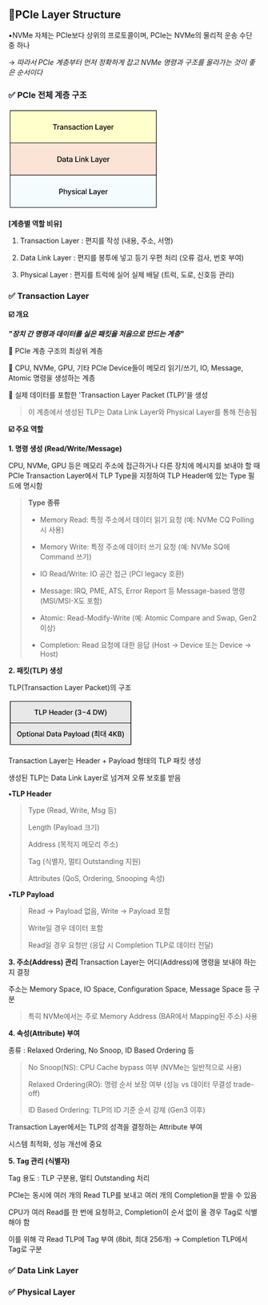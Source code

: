 ## 🌈PCIe Layer Structure

▪️NVMe 자체는 PCIe보다 상위의 프로토콜이며, PCIe는 NVMe의 물리적 운송 수단 중 하나

→ *따라서 PCIe 계층부터 먼저 정확하게 잡고 NVMe 명령과 구조를 올라가는 것이 좋은 순서이다*

### ✅ PCIe 전체 계층 구조

<img src="assets/PCIe Layer.png" width="300"/>

**[계층별 역할 비유]**

1. Transaction Layer : 편지를 작성 (내용, 주소, 서명)

2. Data Link Layer : 편지를 봉투에 넣고 등기 우편 처리 (오류 검사, 번호 부여)

3. Physical Layer : 편지를 트럭에 실어 실제 배달 (트럭, 도로, 신호등 관리)

### ✅ Transaction Layer

**☑️ 개요**

***"장치 간 명령과 데이터를 실은 패킷을 처음으로 만드는 계층"***

🔹 PCIe 계층 구조의 최상위 계층

🔹 CPU, NVMe, GPU, 기타 PCIe Device들이 메모리 읽기/쓰기, IO, Message, Atomic 명령을 생성하는 계층

🔹 실제 데이터를 포함한 'Transaction Layer Packet (TLP)'을 생성

> 이 계층에서 생성된 TLP는 Data Link Layer와 Physical Layer를 통해 전송됨

**☑️ 주요 역할**

**1. 명령 생성 (Read/Write/Message)**

CPU, NVMe, GPU 등은 메모리 주소에 접근하거나 다른 장치에 메시지를 보내야 할 때 PCIe Transaction Layer에서 TLP Type을 지정하여 TLP Header에 있는 Type 필드에 명시함

> **Type 종류**
> 
> - Memory Read: 특정 주소에서 데이터 읽기 요청 (예: NVMe CQ Polling 시 사용)
>
> - Memory Write: 특정 주소에 데이터 쓰기 요청 (예: NVMe SQ에 Command 쓰기)
>
> - IO Read/Write: IO 공간 접근 (PCI legacy 호환)
>
> - Message: IRQ, PME, ATS, Error Report 등 Message-based 명령 (MSI/MSI-X도 포함)
>
> - Atomic: Read-Modify-Write (예: Atomic Compare and Swap, Gen2 이상)
>
> - Completion: Read 요청에 대한 응답 (Host → Device 또는 Device → Host)

**2. 패킷(TLP) 생성**

TLP(Transaction Layer Packet)의 구조

<img src="assets/TLP.png" width="250"/>

Transaction Layer는 Header + Payload 형태의 TLP 패킷 생성

생성된 TLP는 Data Link Layer로 넘겨져 오류 보호를 받음

**▪️TLP Header**

> Type (Read, Write, Msg 등)
>
> Length (Payload 크기)
>
> Address (목적지 메모리 주소)
>
> Tag (식별자, 멀티 Outstanding 지원)
>
> Attributes (QoS, Ordering, Snooping 속성)

**▪️TLP Payload**

> Read → Payload 없음, Write → Payload 포함
>
> Write일 경우 데이터 포함
>
> Read일 경우 요청만 (응답 시 Completion TLP로 데이터 전달)

**3. 주소(Address) 관리** 
Transaction Layer는 어디(Address)에 명령을 보내야 하는지 결정

주소는 Memory Space, IO Space, Configuration Space, Message Space 등 구분

> 특히 NVMe에서는 주로 Memory Address (BAR에서 Mapping된 주소) 사용

**4. 속성(Attribute) 부여**

종류 : Relaxed Ordering, No Snoop, ID Based Ordering 등

> No Snoop(NS): CPU Cache bypass 여부 (NVMe는 일반적으로 사용)
>
> Relaxed Ordering(RO): 명령 순서 보장 여부 (성능 vs 데이터 무결성 trade-off)
>
> ID Based Ordering: TLP의 ID 기준 순서 강제 (Gen3 이후)

Transaction Layer에서는 TLP의 성격을 결정하는 Attribute 부여

시스템 최적화, 성능 개선에 중요

**5. Tag 관리 (식별자)**

Tag 용도 : TLP 구분용, 멀티 Outstanding 처리 

PCIe는 동시에 여러 개의 Read TLP를 보내고 여러 개의 Completion을 받을 수 있음

CPU가 여러 Read를 한 번에 요청하고, Completion이 순서 없이 올 경우 Tag로 식별해야 함

이를 위해 각 Read TLP에 Tag 부여 (8bit, 최대 256개) → Completion TLP에서 Tag로 구분


### ✅  Data Link Layer

### ✅  Physical Layer
